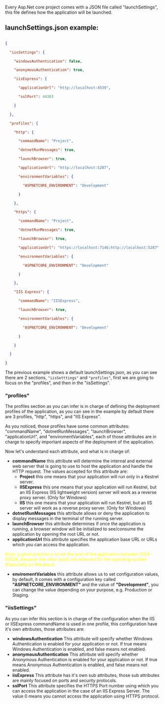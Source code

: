 Every Asp.Net core project comes with a JSON file called "launchSettings", this file defines how the application will be launched.

## launchSettings.json example:

```JSON

{

  "iisSettings": {

    "windowsAuthentication": false,

    "anonymousAuthentication": true,

    "iisExpress": {

      "applicationUrl": "http://localhost:4539",

      "sslPort": 44303

    }

  },

  "profiles": {

    "http": {

      "commandName": "Project",

      "dotnetRunMessages": true,

      "launchBrowser": true,

      "applicationUrl": "http://localhost:5287",

      "environmentVariables": {

        "ASPNETCORE_ENVIRONMENT": "Development"

      }

    },

    "https": {

      "commandName": "Project",

      "dotnetRunMessages": true,

      "launchBrowser": true,

      "applicationUrl": "https://localhost:7146;http://localhost:5287",

      "environmentVariables": {

        "ASPNETCORE_ENVIRONMENT": "Development"

      }

    },

    "IIS Express": {

      "commandName": "IISExpress",

      "launchBrowser": true,

      "environmentVariables": {

        "ASPNETCORE_ENVIRONMENT": "Development"

      }

    }

  }

}

```

The previous example shows a default launchSettings.json, as you can see there are 2 sections, <code>"iisSetttings"</code> and <code>"profiles"</code>, first we are going to focus on the "profiles", and then in the "iisSettings".

### "profiles"

The profiles section as you can infer is in charge of defining the deployment profiles of the application, as you can see in the example by default there are 3 profiles, "http", "https", and "IIS Express".

As you noticed, those profiles have some common attributes: "commandName", "dotnetRunMessages", "launchBrowser", "applicationUrl", and "enviromentVariables", each of those attributes are in charge to specify important aspects of the deployment of the application.

Now let's understand each attribute, and what is in charge of:

- **commandName** this attribute will determine the internal and external web server that is going to use to host the application and handle the HTTP request. The values accepted for this attribute are:
	- **Project** this one means that your application will run only in a Kestrel server.
	- **IISExpress** this one means that your application will run Kestrel, but an IIS Express (IIS lightweight version) server will work as a reverse proxy server. (Only for Windows)
	- **IIS** this one means that your application will run Kestrel, but an IIS server will work as a reverse proxy server. (Only for Windows)
- **dotnetRunMessages** this attribute allows or deny the application to display messages in the terminal of the running server.
- **launchBrowser** this attribute determines if once the application is running, a browser window will be initialized to see/consume the application by opening the root URL or not.
- **applicationUrl** this attribute specifies the application base URL or URLs which you can access the application.

<p style="color:yellow">Note: a good practice is to set the port of the application between 1024 - 65536, because the other ports are reserved for the operating system. (Especially on Windows)</p>

- **enviromentVariables** this attribute allows us to set configuration values, by default, it comes with a configuration key called **"ASPNETCORE_ENVIRONMENT"** and the value of **"Development"**, you can change the value depending on your purpose, e.g. Production or Staging.

### "iisSettings"

As you can infer this section is in charge of the configuration when the IIS or IISExpress commandName is used in one profile, this configuration have it's own attributes, those attributes are:
- **windowsAuthentication** This attribute will specify whether Windows Authentication is enabled for your application or not. If true means Windows Authentication is enabled, and false means not enabled.
- **anonymousAuthentication** This attirbute will specify whether Anonymous Authentication is enabled for your application or not. If true means Anonymous Authentication is enabled, and false means not enabled.
- **iisExpress** This attribute has it's own sub attributes, those sub attributes are mainly focused on ports and security protocols.
- **sslPort** This attribute specifies the HTTPS Port number using which you can access the application in the case of an IIS Express Server. The value 0 means you cannot access the application using HTTPS protocol.